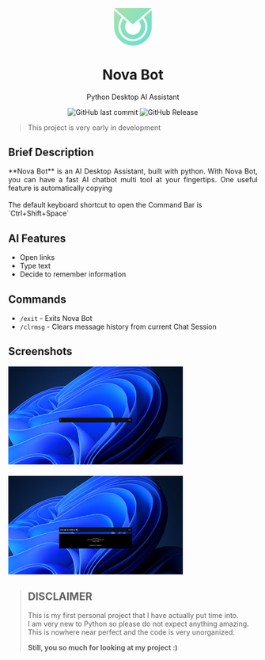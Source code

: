 <p align="center">
<img src="assets/tray_icon.png" width="15%" alt="Nova Bot Logo">
</p>

<h1 align="center"">Nova Bot</h1>
<p align="center">Python Desktop AI Assistant</p>

<div align="center">
  <img alt="GitHub last commit" src="https://img.shields.io/github/last-commit/HayzDev/Nova-Bot">
  <img alt="GitHub Release" src="https://img.shields.io/github/v/release/HayzDev/Nova-Bot">
</div>

> This project is very early in development

## Brief Description

<div style="text-align: justify">
    **Nova Bot** is an AI Desktop Assistant, built with python.
    With Nova Bot, you can have a fast AI chatbot multi tool at 
    your fingertips. One useful feature is automatically copying
</div>
<br>
The default keyboard shortcut to open the Command Bar is `Ctrl+Shift+Space`

## AI Features

- Open links
- Type text
- Decide to remember information

## Commands

- `/exit` - Exits Nova Bot
- `/clrmsg` - Clears message history from current Chat Session

## Screenshots

<img src="assets/images/screenshot1.jpg" alt="screenshot1" width="70%" style="margin-bottom: 20px">
<img src="assets/images/screenshot2.jpg" alt="screenshot2" width="70%">

>## DISCLAIMER
> This is my first personal project that I have actually put time into.<br>
> I am very new to Python so please do not expect anything amazing.<br>
> This is nowhere near perfect and the code is very unorganized.<br>
> 
> **Still, you so much for looking at my project :)**
